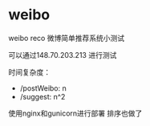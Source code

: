 # weibo
weibo reco
微博简单推荐系统小测试

可以通过148.70.203.213
进行测试

时间复杂度：
- /postWeibo: n
- /suggest: n^2

使用nginx和gunicorn进行部署
排序也做了
